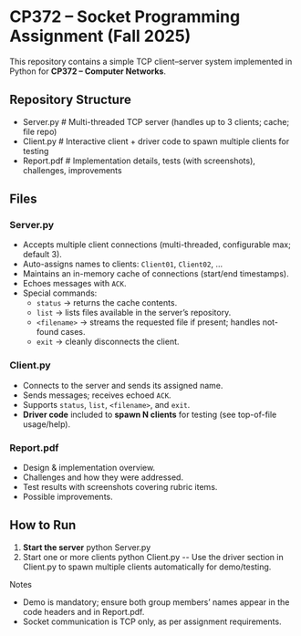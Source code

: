 # CP372 – Socket Programming Assignment (Fall 2025)

This repository contains a simple TCP client–server system implemented in Python for **CP372 – Computer Networks**.

## Repository Structure
- Server.py      # Multi-threaded TCP server (handles up to 3 clients; cache; file repo)
- Client.py      # Interactive client + driver code to spawn multiple clients for testing
- Report.pdf     # Implementation details, tests (with screenshots), challenges, improvements

## Files

### Server.py
- Accepts multiple client connections (multi-threaded, configurable max; default 3).
- Auto-assigns names to clients: `Client01`, `Client02`, …
- Maintains an in-memory cache of connections (start/end timestamps).
- Echoes messages with `ACK`.
- Special commands:
  - `status` → returns the cache contents.
  - `list` → lists files available in the server’s repository.
  - `<filename>` → streams the requested file if present; handles not-found cases.
  - `exit` → cleanly disconnects the client.

### Client.py
- Connects to the server and sends its assigned name.
- Sends messages; receives echoed `ACK`.
- Supports `status`, `list`, `<filename>`, and `exit`.
- **Driver code** included to **spawn N clients** for testing (see top-of-file usage/help).

### Report.pdf
- Design & implementation overview.
- Challenges and how they were addressed.
- Test results with screenshots covering rubric items.
- Possible improvements.

## How to Run

1. **Start the server**
   python Server.py
2.	Start one or more clients
   python Client.py -- Use the driver section in Client.py to spawn multiple clients automatically for demo/testing.

Notes
- Demo is mandatory; ensure both group members’ names appear in the code headers and in Report.pdf.
- Socket communication is TCP only, as per assignment requirements.
  
